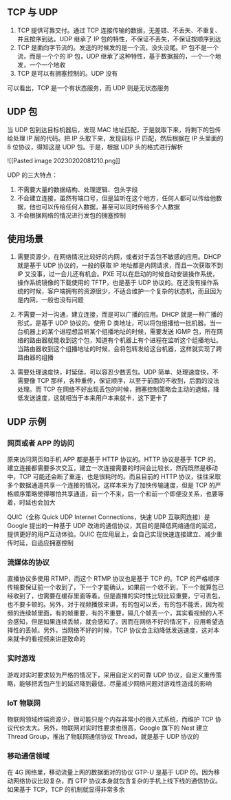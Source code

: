 ## TCP 与 UDP

1. TCP 提供可靠交付。通过 TCP 连接传输的数据，无差错、不丢失、不重复、并且按序到达。UDP 继承了 IP 包的特性，不保证不丢失，不保证按顺序到达
2. TCP 是面向字节流的。发送的时候发的是一个流，没头没尾。IP 包不是一个流，而是一个个的 IP 包，UDP 继承了这种特性，基于数据报的，一个一个地发，一个一个地收
3. TCP 是可以有拥塞控制的。UDP 没有

可以看出，TCP 是一个有状态服务，而 UDP 则是无状态服务

## UDP 包

当 UDP 包到达目标机器后，发现 MAC 地址匹配，于是就取下来，将剩下的包传给处理 IP 层的代码。把 IP 头取下来，发现目标 IP 匹配，然后根据在 IP 头里面的 8 位协议，得知这是 UDP 包。于是，根据 UDP 头的格式进行解析

![[Pasted image 20230202081210.png]]

UDP 的三大特点：

1. 不需要大量的数据结构、处理逻辑、包头字段
2. 不会建立连接，虽然有端口号，但是监听在这个地方，任何人都可以传给他数据，他也可以传给任何人数据，甚至可以同时传给多个人数据
3. 不会根据网络的情况进行发包的拥塞控制

## 使用场景

1. 需要资源少，在网络情况比较好的内网，或者对于丢包不敏感的应用。DHCP 就是基于 UDP 协议的，一般的获取 IP 地址都是内网请求，而且一次获取不到 IP 又没事，过一会儿还有机会。PXE 可以在启动的时候自动安装操作系统，操作系统镜像的下载使用的 TFTP，也是基于 UDP 协议的。在还没有操作系统的时候，客户端拥有的资源很少，不适合维护一个复杂的状态机，而且因为是内网，一般也没有问题

2. 不需要一对一沟通，建立连接，而是可以广播的应用。DHCP 就是一种广播的形式，是基于 UDP 协议的。使用 D 类地址，可以将包组播给一批机器。当一台机器上的某个进程想监听某个组播地址的时候，需要发送 IGMP 包，所在网络的路由器就能收到这个包，知道有个机器上有个进程在监听这个组播地址。当路由器收到这个组播地址的时候，会将包转发给这台机器，这样就实现了跨路由器的组播

3. 需要处理速度快，时延低，可以容忍少数丢包。UDP 简单、处理速度快，不需要像 TCP 那样，各种重传，保证顺序，以至于前面的不收到，后面的没法处理。而 TCP 在网络不好出现丢包的时候，拥塞控制策略会主动的退缩，降低发送速度，这就相当于本来用户本来就卡，这下更卡了

## UDP 示例

### 网页或者 APP 的访问

原来访问网页和手机 APP 都是基于 HTTP 协议的。HTTP 协议是基于 TCP 的，建立连接都需要多次交互，建立一次连接需要的时间会比较长，然而既然是移动中，TCP 可能还会断了重连，也是很耗时的。而且目前的 HTTP 协议，往往采取多个数据通道共享一个连接的情况，这样本来为了加快传输速度，但是 TCP 的严格顺序策略使得哪怕共享通道，前一个不来，后一个和前一个即便没关系，也要等着，时延也会加大

QUIC（全称 Quick UDP Internet Connections，快速 UDP 互联网连接）是 Google 提出的一种基于 UDP 改进的通信协议，其目的是降低网络通信的延迟，提供更好的用户互动体验。QUIC 在应用层上，会自己实现快速连接建立、减少重传时延，自适应拥塞控制

### 流媒体的协议

直播协议多使用 RTMP，而这个 RTMP 协议也是基于 TCP 的。TCP 的严格顺序传输要保证前一个收到了，下一个才能确认，如果前一个收不到，下一个就算包已经收到了，也需要在缓存里面等着。但是直播的实时性比较比较重要，宁可丢包，也不要卡顿的。另外，对于视频播放来讲，有的包可以丢，有的包不能丢，因为视频的连续帧里面，有的帧重要，有的不重要，隔几个帧丢一个，其实看视频的人不会感知，但是如果连续丢帧，就会感知了。因而在网络不好的情况下，应用希望选择性的丢帧。另外，当网络不好的时候，TCP 协议会主动降低发送速度，这对本来就卡的看视频来讲是致命的

### 实时游戏

游戏对实时要求较为严格的情况下，采用自定义的可靠 UDP 协议，自定义重传策略，能够把丢包产生的延迟降到最低，尽量减少网络问题对游戏性造成的影响

### IoT 物联网

物联网领域终端资源少，很可能只是个内存非常小的嵌入式系统，而维护 TCP 协议代价太大。另外，物联网对实时性要求也很高，Google 旗下的 Nest 建立 Thread Group，推出了物联网通信协议 Thread，就是基于 UDP 协议的

### 移动通信领域

在 4G 网络里，移动流量上网的数据面对的协议 GTP-U 是基于 UDP 的。因为移动网络协议比较复杂，而 GTP 协议本身就包含复杂的手机上线下线的通信协议。如果基于 TCP，TCP 的机制就显得非常多余